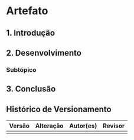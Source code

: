 # Artefato

## 1. Introdução



## 2. Desenvolvimento



### Subtópico



## 3. Conclusão


## Histórico de Versionamento

 Versão |       Alteração       |    Autor(es)   |    Revisor
  ---   |          ---          |       ---      |      ---
        |                       |                |        